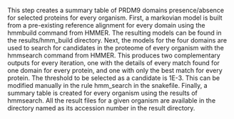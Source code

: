 This step creates a summary table of PRDM9 domains presence/absence for selected proteins for every organism. 
First, a markovian model is built from a pre-existing reference alignment for every domain using the hmmbuild command from HMMER. The resulting models can be found in the results/hmm_build directory.
Next, the models for the four domains are used to search for candidates in the proteome of every organism with the hmmsearch command from HMMER. This produces two complementary outputs for every iteration, one with the details of every match found for one domain for every protein, and one with only the best match for every protein. The threshold to be selected as a candidate is 1E-3. This can be modified manually in the rule hmm_search in the snakefile. 
Finally, a summary table is created for every organism using the results of hmmsearch.
All the result files for a given organism are available in the directory named as its accession number in the result directory.